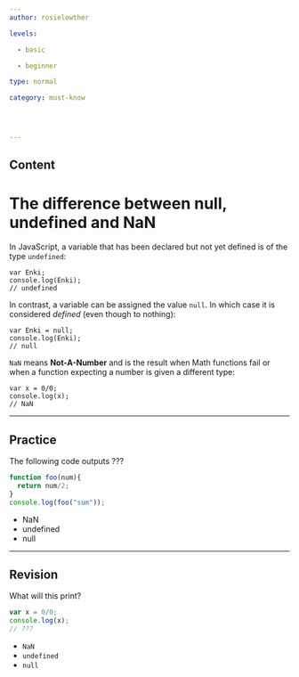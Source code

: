 ```yaml
---
author: rosielowther

levels:

  - basic

  - beginner

type: normal

category: must-know




---
```

## Content
# The difference between null, undefined and NaN

In JavaScript, a variable that has been declared but not yet defined is of the type `undefined`:

```
var Enki;
console.log(Enki);
// undefined

```

In contrast, a variable can be assigned the value `null`. In which case it is considered *defined* (even though to nothing):

```
var Enki = null;
console.log(Enki);
// null
```
`NaN` means **Not-A-Number** and is the result when Math functions fail or when a function expecting a number is given a different type:

```
var x = 0/0;
console.log(x);
// NaN
```

---
## Practice

The following code outputs ???
```javascript
function foo(num){
  return num/2;
}
console.log(foo("sum"));
```    

* NaN
* undefined
* null

---
## Revision

What will this print?
```javascript
var x = 0/0;
console.log(x);
// ???
```


* `NaN`
* `undefined`
* `null`


